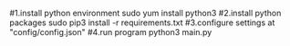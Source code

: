 #1.install python environment
sudo yum install python3
#2.install python packages
sudo pip3 install -r requirements.txt
#3.configure settings at "config/config.json"
#4.run program
python3 main.py
